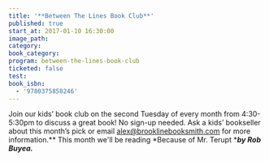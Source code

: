 ```yaml
---
title: '**Between The Lines Book Club**'
published: true
start_at: 2017-01-10 16:30:00
image_path:
category:
book_category:
program: between-the-lines-book-club
ticketed: false
test:
book_isbn:
  - '9780375858246'
---
```



Join our kids’ book club on the second Tuesday of every month from 4:30-5:30pm to discuss a great book! No sign-up needed. Ask a kids’ bookseller about this month’s pick or email alex@brooklinebooksmith.com for more information.**&nbsp;This month we'll be reading&nbsp;*Because of Mr. Terupt&nbsp;*****by Rob Buyea*.***
